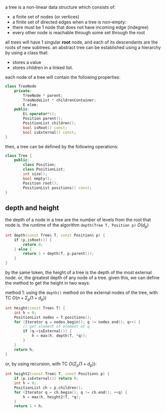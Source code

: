 a tree is a non-linear data structure which consists of: 
- a finite set of nodes (or vertices)
- a finite set of directed edges
when a tree is non-empty: 
- there must be 1 node that does not have incoming edge (indegree)
- every other node is reachable through some set through the root

all trees will have 1 singular **root** node, and each of its descendants are the roots of new subtrees. an abstract tree can be established using a hierarchy by using a class that: 
- stores a value
- stores children in a linked list.

each node of a tree will contain the following properties: 

```cpp
class TreeNode 
	private: 
		TreeNode * parent; 
		TreeNodeList * childrenContainer;
		E elem;
	public:
		E& operator*(); 
		Position parent(); 
		PositionList children(); 
		bool isRoot() const; 
		bool isExternal() const; 
}
```

then, a tree can be defined by the following operations: 

```cpp
class Tree {
	public: 
		class Position; 
		class PositionList;
		int size(); 
		bool empty(); 
		Position root(); 
		PositionList positions() const; 
}
```

## depth and height
the depth of a node in a tree are the number of levels from the root that node is. the runtime of the algorithm `depth(Tree T, Position p)` $O(d_{p})$

```cpp
int depth(const Tree& T, const Position& p) {
	if (p.isRoot()) {
		return 0; 
	} else {
		return 1 + depth(T, p.parent());
	}
}
```

by the same token, the height of a tree is the depth of the most external node. or, the greatest depth of any node of a tree. given this, we can define the method to get the height in two ways: 

method 1: using the `depth()` method on the external nodes of the tree, with TC $O(n + \Sigma_p(1 + d_p))$

```cpp
int height(const Tree& T) {
	int h = 0; 
	PositionList nodes = T.positions(); 
	for (Iterator q = nodes.begin(); q != nodes.end(); q++) {
		// get element of element at q
		if (q->isExternal()) {
			h = max(h, depth(T, *q));
		}
	}
	return h; 
}
```

or, by using recursion, with TC $O(\Sigma_p(1 + d_p))$: 

```cpp
int height2(const Tree& T, const Position& p) {  
	if (p.isExternal()) return 0;  
	int h = 0;  
	PositionList ch = p.children();
	for (Iterator q = ch.begin(); q != ch.end(); ++q) {  
		h = max(h, height2(T, *q);
	}
	return 1 + h;
```

